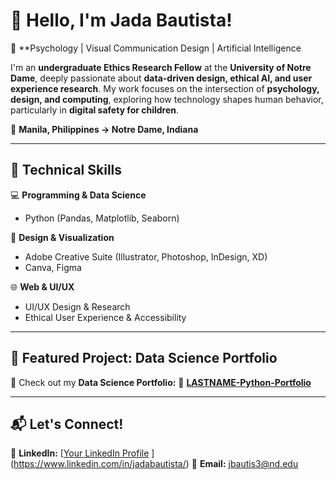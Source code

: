 # 👋 Hello, I'm Jada Bautista!  

🚀 **Psychology | Visual Communication Design | Artificial Intelligence

I'm an **undergraduate Ethics Research Fellow** at the **University of Notre Dame**, deeply passionate about **data-driven design, ethical AI, and user experience research**. My work focuses on the intersection of **psychology, design, and computing**, exploring how technology shapes human behavior, particularly in **digital safety for children**.  

📍 **Manila, Philippines → Notre Dame, Indiana**  

---

## 🔧 Technical Skills  
💻 **Programming & Data Science**  
- Python (Pandas, Matplotlib, Seaborn)  

🎨 **Design & Visualization**  
- Adobe Creative Suite (Illustrator, Photoshop, InDesign, XD)  
- Canva, Figma  

🌐 **Web & UI/UX**  
- UI/UX Design & Research  
- Ethical User Experience & Accessibility  

---

## 📂 Featured Project: Data Science Portfolio  
🎯 Check out my **Data Science Portfolio:**
🔗 **[LASTNAME-Python-Portfolio](https://github.com/jadabau/BAUTISTA-Python-Portfolio)**  

---

## 📬 Let's Connect!  
💼 **LinkedIn:** [[Your LinkedIn Profile](#)  ](https://www.linkedin.com/in/jadabautista/)
📧 **Email:** jbautis3@nd.edu

